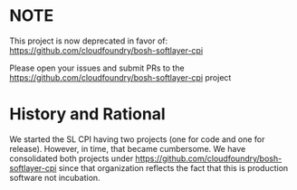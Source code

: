 # NOTE

This project is now deprecated in favor of: https://github.com/cloudfoundry/bosh-softlayer-cpi

Please open your issues and submit PRs to the https://github.com/cloudfoundry/bosh-softlayer-cpi project

# History and Rational

We started the SL CPI having two projects (one for code and one for release). However, in time, that became cumbersome. We have consolidated both projects under https://github.com/cloudfoundry/bosh-softlayer-cpi since that organization reflects the fact that this is production software not incubation.
